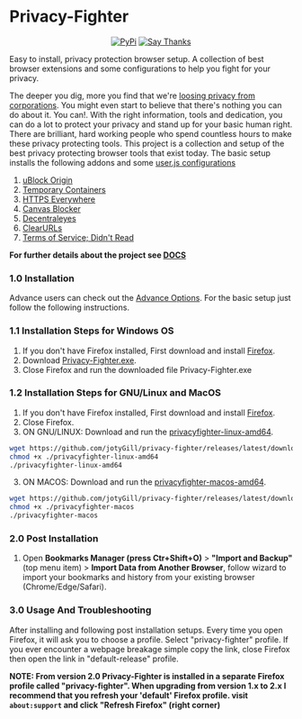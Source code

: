# Privacy-Fighter
<p align="center">
<a href="https://pypi.python.org/pypi/privacyfighter"><img alt="PyPi" src="https://img.shields.io/pypi/v/privacyfighter.svg"></a>
<a href="https://saythanks.io/to/jotyGill"><img alt="Say Thanks" src="https://img.shields.io/badge/say-thanks-ff69b4.svg"></a></p>

Easy to install, privacy protection browser setup.
A collection of best browser extensions and some configurations to help you fight for your privacy.

The deeper you dig, more you find that we're [loosing privacy from corporations](https://github.com/jotyGill/privacy). You might even start to believe that there's nothing you can do about it. You can!. With the right information, tools and dedication, you can do a lot to protect your privacy and stand up for your basic human right.
There are brilliant, hard working people who spend countless hours to make these privacy protecting tools. This project is a collection and setup of the best privacy protecting browser tools that exist today.
The basic setup installs the following addons and some [user.js configurations](https://github.com/jotyGill/privacy-fighter/blob/master/privacyfighter/profile/basic/basic-user.js)

1. [uBlock Origin](https://addons.mozilla.org/en-US/firefox/addon/ublock-origin/)
2. [Temporary Containers](https://addons.mozilla.org/en-US/firefox/addon/temporary-containers/)
3. [HTTPS Everywhere](https://addons.mozilla.org/en-US/firefox/addon/https-everywhere/)
4. [Canvas Blocker](https://addons.mozilla.org/en-US/firefox/addon/canvasblocker/)
5. [Decentraleyes](https://addons.mozilla.org/en-US/firefox/addon/decentraleyes/)
6. [ClearURLs](https://addons.mozilla.org/en-US/firefox/addon/clearurls/)
7. [Terms of Service; Didn't Read](https://addons.mozilla.org/en-US/firefox/addon/terms-of-service-didnt-read/)

**For further details about the project see [DOCS](https://github.com/jotyGill/privacy-fighter/tree/master/docs)**


### 1.0 Installation<a name="installation"></a>
Advance users can check out the [Advance Options](https://github.com/jotyGill/privacy-fighter/tree/master/docs#advance). For the basic setup just follow the following instructions.

### 1.1 Installation Steps for Windows OS<a name="windows"></a>

1. If you don't have Firefox installed, First download and install [Firefox](https://www.mozilla.org/en-US/firefox/new/).
2. Download [Privacy-Fighter.exe](https://github.com/jotyGill/privacy-fighter/releases/latest/download/Privacy-Fighter.exe).
3. Close Firefox and run the downloaded file Privacy-Fighter.exe

### 1.2 Installation Steps for GNU/Linux and MacOS<a name="linux"></a>

1. If you don't have Firefox installed, First download and install [Firefox](https://www.mozilla.org/en-US/firefox/new/).
2. Close Firefox.
3. ON GNU/LINUX: Download and run the [privacyfighter-linux-amd64](https://github.com/jotyGill/privacy-fighter/releases/latest/download/privacyfighter-linux-amd64).
``` bash
wget https://github.com/jotyGill/privacy-fighter/releases/latest/download/privacyfighter-linux-amd64
chmod +x ./privacyfighter-linux-amd64
./privacyfighter-linux-amd64
```
3. ON MACOS: Download and run the [privacyfighter-macos-amd64](https://github.com/jotyGill/privacy-fighter/releases/latest/download/privacyfighter-macos).
``` bash
wget https://github.com/jotyGill/privacy-fighter/releases/latest/download/privacyfighter-macos
chmod +x ./privacyfighter-macos
./privacyfighter-macos
```


### 2.0 Post Installation<a name="post-installation"></a>
1. Open **Bookmarks Manager (press Ctr+Shift+O)** > **"Import and Backup"** (top menu item) > **Import Data from Another Browser**, follow wizard to import your bookmarks and history from your existing browser (Chrome/Edge/Safari).


### 3.0 Usage And Troubleshooting
After installing and following post installation setups. Every time you open Firefox, it will ask you to choose a profile.
Select "privacy-fighter" profile. If you ever encounter a webpage breakage simple copy the link, close Firefox then open the link in "default-release" profile.

**NOTE: From version 2.0 Privacy-Fighter is installed in a separate Firefox profile called "privacy-fighter". When upgrading from version 1.x to 2.x I recommend that you refresh your 'default' Firefox profile.
visit `about:support` and click "Refresh Firefox" (right corner)**
